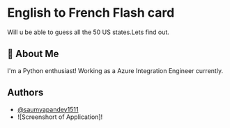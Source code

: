 
# English to French Flash card

Will u be able to guess all the 50 US states.Lets find out.
## 🚀 About Me
I'm a Python enthusiast! 
Working as a Azure Integration Engineer currently.


## Authors

- [@saumyapandey1511](https://www.github.com/saumyapandey1511)
- ![Screenshort of Application]!
